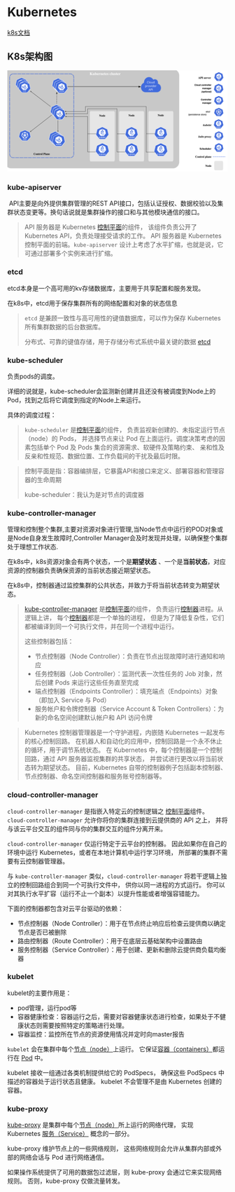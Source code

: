 # Kubernetes

[k8s文档](https://kubernetes.io/zh-cn/docs/home/)

## K8s架构图

![image-20220817153344285](../K8s.assets/image-20220817153344285-0721626.png)







### kube-apiserver

​	 API主要是向外提供集群管理的REST API接口，包括认证授权、数据校验以及集群状态变更等。换句话说就是集群操作的接口和与其他模块通信的接口。



> API 服务器是 Kubernetes [控制平面](https://kubernetes.io/zh-cn/docs/reference/glossary/?all=true#term-control-plane)的组件， 该组件负责公开了 Kubernetes API，负责处理接受请求的工作。 API 服务器是 Kubernetes 控制平面的前端。`kube-apiserver` 设计上考虑了水平扩缩，也就是说，它可通过部署多个实例来进行扩缩。



### etcd

etcd本身是一个高可用的kv存储数据库，主要用于共享配置和服务发现。

在k8s中，etcd用于保存集群所有的网络配置和对象的状态信息



> `etcd` 是兼顾一致性与高可用性的键值数据库，可以作为保存 Kubernetes 所有集群数据的后台数据库。
>
> 分布式、可靠的键值存储，用于存储分布式系统中最关键的数据 [etcd](https://etcd.io)

### kube-scheduler

负责pods的调度。

​	详细的说就是，kube-scheduler会监测新创建并且还没有被调度到Node上的Pod，找到之后将它调度到指定的Node上来运行。

具体的调度过程：

>  `kube-scheduler` 是[控制平面](https://kubernetes.io/zh-cn/docs/reference/glossary/?all=true#term-control-plane)的组件， 负责监视新创建的、未指定运行节点（node）的 Pods， 并选择节点来让 Pod 在上面运行。调度决策考虑的因素包括单个 Pod 及 Pods 集合的资源需求、软硬件及策略约束、 亲和性及反亲和性规范、数据位置、工作负载间的干扰及最后时限。



> 控制平面是指：容器编排层，它暴露API和接口来定义、部署容器和管理容器的生命周期
>
> kube-scheduler：我认为是对节点的调度器

### kube-controller-manager

管理和控制整个集群,主要对资源对象进行管理,当Node节点中运行的POD对象或是Node自身发生故障时,Controller Manager会及时发现并处理，以确保整个集群处于理想工作状态.

在k8s中，k8s资源对象会有两个状态，一个是**期望状态** 、一个是**当前状态**，对应资源的控制器负责确保资源的当前状态接近期望状态。

在k8s中，控制器通过监控集群的公共状态，并致力于将当前状态转变为期望状态。

>  [kube-controller-manager](https://kubernetes.io/zh-cn/docs/reference/command-line-tools-reference/kube-controller-manager/) 是[控制平面](https://kubernetes.io/zh-cn/docs/reference/glossary/?all=true#term-control-plane)的组件， 负责运行[控制器](https://kubernetes.io/zh-cn/docs/concepts/architecture/controller/)进程。从逻辑上讲， 每个[控制器](https://kubernetes.io/zh-cn/docs/concepts/architecture/controller/)都是一个单独的进程， 但是为了降低复杂性，它们都被编译到同一个可执行文件，并在同一个进程中运行。
>
> 这些控制器包括：
>
> - 节点控制器（Node Controller）：负责在节点出现故障时进行通知和响应
> - 任务控制器（Job Controller）：监测代表一次性任务的 Job 对象，然后创建 Pods 来运行这些任务直至完成
> - 端点控制器（Endpoints Controller）：填充端点（Endpoints）对象（即加入 Service 与 Pod）
> - 服务帐户和令牌控制器（Service Account & Token Controllers）：为新的命名空间创建默认帐户和 API 访问令牌

> Kubernetes 控制器管理器是一个守护进程，内嵌随 Kubernetes 一起发布的核心控制回路。 在机器人和自动化的应用中，控制回路是一个永不休止的循环，用于调节系统状态。 在 Kubernetes 中，每个控制器是一个控制回路，通过 API 服务器监视集群的共享状态， 并尝试进行更改以将当前状态转为期望状态。 目前，Kubernetes 自带的控制器例子包括副本控制器、节点控制器、命名空间控制器和服务账号控制器等。

### cloud-controller-manager

`cloud-controller-manager` 是指嵌入特定云的控制逻辑之 [控制平面](https://kubernetes.io/zh-cn/docs/reference/glossary/?all=true#term-control-plane)组件。 `cloud-controller-manager` 允许你将你的集群连接到云提供商的 API 之上， 并将与该云平台交互的组件同与你的集群交互的组件分离开来。

`cloud-controller-manager` 仅运行特定于云平台的控制器。 因此如果你在自己的环境中运行 Kubernetes，或者在本地计算机中运行学习环境， 所部署的集群不需要有云控制器管理器。

与 `kube-controller-manager` 类似，`cloud-controller-manager` 将若干逻辑上独立的控制回路组合到同一个可执行文件中， 供你以同一进程的方式运行。 你可以对其执行水平扩容（运行不止一个副本）以提升性能或者增强容错能力。

下面的控制器都包含对云平台驱动的依赖：

- 节点控制器（Node Controller）：用于在节点终止响应后检查云提供商以确定节点是否已被删除
- 路由控制器（Route Controller）：用于在底层云基础架构中设置路由
- 服务控制器（Service Controller）：用于创建、更新和删除云提供商负载均衡器

### kubelet

kubelet的主要作用是：

+ pod管理，运行pod等
+ 容器健康检查：容器运行之后，需要对容器健康状态进行检查，如果处于不健康状态则需要按照特定的策略进行处理。
+ 容器监控：监控所在节点的资源使用情况并定时向master报告

`kubelet` 会在集群中每个[节点（node）](https://kubernetes.io/zh-cn/docs/concepts/architecture/nodes/)上运行。 它保证[容器（containers）](https://kubernetes.io/zh-cn/docs/concepts/overview/what-is-kubernetes/#why-containers)都运行在 [Pod](https://kubernetes.io/docs/concepts/workloads/pods/pod-overview/) 中。

kubelet 接收一组通过各类机制提供给它的 PodSpecs， 确保这些 PodSpecs 中描述的容器处于运行状态且健康。 kubelet 不会管理不是由 Kubernetes 创建的容器。

### kube-proxy

[kube-proxy](https://kubernetes.io/zh-cn/docs/reference/command-line-tools-reference/kube-proxy/) 是集群中每个[节点（node）](https://kubernetes.io/zh-cn/docs/concepts/architecture/nodes/)所上运行的网络代理， 实现 Kubernetes [服务（Service）](https://kubernetes.io/zh-cn/docs/concepts/services-networking/service/) 概念的一部分。

kube-proxy 维护节点上的一些网络规则， 这些网络规则会允许从集群内部或外部的网络会话与 Pod 进行网络通信。

如果操作系统提供了可用的数据包过滤层，则 kube-proxy 会通过它来实现网络规则。 否则，kube-proxy 仅做流量转发。


